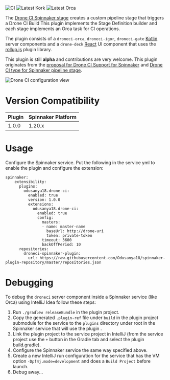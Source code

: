 ![CI](https://github.com/odusanya18/droneci-spinnaker-stage/workflows/CI/badge.svg)
![Latest Kork](https://github.com/odusanya18/droneci-spinnaker-stage/workflows/Latest%20Kork/badge.svg?branch=master)
![Latest Orca](https://github.com/odusanya18/droneci-spinnaker-stage/workflows/Latest%20Orca/badge.svg?branch=master)

The [Drone CI Spinnaker stage](https://github.com/odusanya18/droneci-spinnaker-stage/) creates a custom pipeline stage that triggers a Drone CI Build
This plugin implements the Stage Definition builder and each stage implements an Orca task for CI operations.

The plugin consists of a `droneci-orca`, `droneci-igor`, `droneci-gate` [Kotlin](https://kotlinlang.org/docs/reference/) server components and a `drone-deck` [React](https://reactjs.org/) UI component that uses the [rollup.js](https://rollupjs.org/guide/en/#plugins-overview) plugin library.

This plugin is still **alpha** and contributions are very welcome. This plugin originates from the [proposal for Drone CI Support for Spinnaker](https://github.com/spinnaker/governance/pull/142/files?short_path=a34056b#diff-a34056b379ba57b470080ba831b9424b) and [Drone CI type for Spinnaker pipeline stage](https://summerofcode.withgoogle.com/projects/#5222740111392768).

![Drone CI configuration view](https://i.imgur.com/hQOBJ1R.png "Drone CI configuration")
# Version Compatibility
 
| Plugin  | Spinnaker Platform |
|:----------- | :--------- |
| 1.0.0  |  1.20.x |

# Usage
Configure the Spinnaker service. Put the following in the service yml to enable the plugin and configure the extension:

```
spinnaker:
    extensibility:
      plugins:
        odusanya18.drone-ci:
          enabled: true
          version: 1.0.0
          extensions:
            odusanya18.drone-ci:
              enabled: true
              config:
                masters:
                - name: master-name
                  baseUrl: http://drone-uri
                  token: private-token
                timeout: 3600
                backOffPeriod: 10
      repositories:
        droneci-spinnaker-plugin:
          url: https://raw.githubusercontent.com/Odusanya18/spinnaker-plugin-repository/master/repositories.json
```


# Debugging

To debug the `droneci`  server component inside a Spinnaker service (like Orca) using IntelliJ Idea follow these steps:

1) Run `./gradlew releaseBundle` in the plugin project.
2) Copy the generated `.plugin-ref` file under `build` in the plugin project submodule for the service to the `plugins` directory under root in the Spinnaker service that will use the plugin .
3) Link the plugin project to the service project in IntelliJ (from the service project use the `+` button in the Gradle tab and select the plugin build.gradle).
4) Configure the Spinnaker service the same way specified above.
5) Create a new IntelliJ run configuration for the service that has the VM option `-Dpf4j.mode=development` and does a `Build Project` before launch.
6) Debug away...
